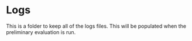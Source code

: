 # Logs

This is a folder to keep all of the logs files. This will be populated when the preliminary evaluation is run.